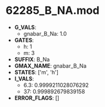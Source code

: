 # 62285_B_NA.mod

- **G_VALS**:
  - gnabar_B_Na: 1.0
- **GATES**:
  - h: 1
  - m: 3
- **SUFFIX**: B_Na
- **GMAX_NAME**: gnabar_B_Na
- **STATES**: ['m', 'h']
- **I_VALS**:
  - 6.3: 0.9999211028076292
  - 37: 0.999892679839158
- **ERROR_FLAGS**: []
